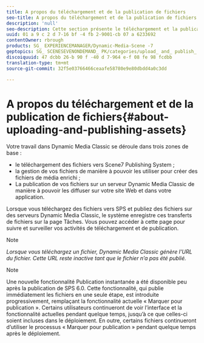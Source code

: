 ```yaml
---
title: A propos du téléchargement et de la publication de fichiers
seo-title: A propos du téléchargement et de la publication de fichiers
description: 'null'
seo-description: Cette section présente le téléchargement et la publication de fichiers dans Dynamic Media Classic.
uuid: 01 a 9 c 2 d 7-16 bf -4 fb 2-9001-cb 07 a 6233692
contentOwner: rbrough
products: SG_ EXPERIENCEMANAGER/Dynamic-Media-Scene -7
geptopics: SG_ SCENESEVENONDEMAND_ PK/categories/upload_ and_ publish_ assets
discoiquuid: 47 dcbb 26-b 90 f -40 d 7-964 e-f 08 fe 98 fcdbb
translation-type: tm+mt
source-git-commit: 32f5e03766466ceaafe58780e9e80dbdd4a0c3dd

---
```



# A propos du téléchargement et de la publication de fichiers{#about-uploading-and-publishing-assets}

Votre travail dans Dynamic Media Classic se déroule dans trois zones de base :

* le téléchargement des fichiers vers Scene7 Publishing System ;
* la gestion de vos fichiers de manière à pouvoir les utiliser pour créer des fichiers de média enrichi ;
* La publication de vos fichiers sur un serveur Dynamic Media Classic de manière à pouvoir les diffuser sur votre site Web et dans votre application.

Lorsque vous téléchargez des fichiers vers SPS et publiez des fichiers sur des serveurs Dynamic Media Classic, le système enregistre ces transferts de fichiers sur la page Tâches. Vous pouvez accéder à cette page pour suivre et surveiller vos activités de téléchargement et de publication.

>[!NOTE]
>
>*Lorsque vous téléchargez un fichier, Dynamic Media Classic génère l'URL du fichier. Cette URL reste inactive tant que le fichier n’a pas été publié.*

>[!NOTE]
>
>Une nouvelle fonctionnalité Publication instantanée a été disponible peu après la publication de SPS 6.0. Cette fonctionnalité, qui publie immédiatement les fichiers en une seule étape, est introduite progressivement, remplaçant la fonctionnalité actuelle « Marquer pour publication ». Certains utilisateurs continueront de voir l’interface et la fonctionnalité actuelles pendant quelque temps, jusqu’à ce que celles-ci soient incluses dans le déploiement. En outre, certains fichiers continueront d’utiliser le processus « Marquer pour publication » pendant quelque temps après le déploiement.
